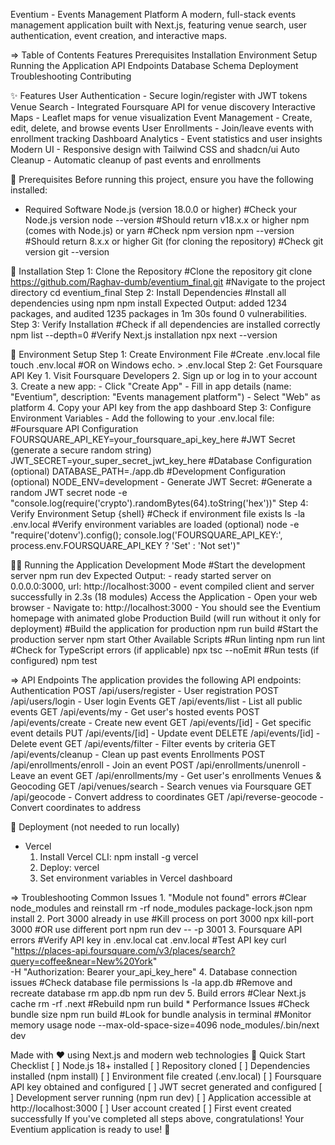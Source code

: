 Eventium - Events Management Platform
A modern, full-stack events management application built with Next.js, featuring venue search, user authentication, event creation, and interactive maps.

=> Table of Contents
   Features
   Prerequisites
   Installation
   Environment Setup
   Running the Application
   API Endpoints
   Database Schema
   Deployment
   Troubleshooting
   Contributing

✨ Features
  User Authentication - Secure login/register with JWT tokens
  Venue Search - Integrated Foursquare API for venue discovery
  Interactive Maps - Leaflet maps for venue visualization
  Event Management - Create, edit, delete, and browse events
  User Enrollments - Join/leave events with enrollment tracking
  Dashboard Analytics - Event statistics and user insights
  Modern UI - Responsive design with Tailwind CSS and shadcn/ui
  Auto Cleanup - Automatic cleanup of past events and enrollments

🔧 Prerequisites
  Before running this project, ensure you have the following installed:
  - Required Software
    Node.js (version 18.0.0 or higher)
          #Check your Node.js version
          node --version
          #Should return v18.x.x or higher
    npm (comes with Node.js) or yarn
          #Check npm version
          npm --version
          #Should return 8.x.x or higher
    Git (for cloning the repository)
          #Check git version
          git --version 

🚀 Installation
  Step 1: Clone the Repository
    #Clone the repository
    git clone https://github.com/Raghav-dumb/eventium_final.git
    #Navigate to the project directory
    cd eventium_final
  Step 2: Install Dependencies
    #Install all dependencies using npm
    npm install
    Expected Output:
    added 1234 packages, and audited 1235 packages in 1m 30s found 0 vulnerabilities.
  Step 3: Verify Installation
    #Check if all dependencies are installed correctly
    npm list --depth=0
    #Verify Next.js installation
    npx next --version

🔑 Environment Setup
  Step 1: Create Environment File
    #Create .env.local file
    touch .env.local
    #OR on Windows
    echo. > .env.local
  Step 2: Get Foursquare API Key
    1. Visit Foursquare Developers
    2. Sign up or log in to your account
    3. Create a new app:
      - Click "Create App"
      - Fill in app details (name: "Eventium", description: "Events management platform")
      - Select "Web" as platform
    4. Copy your API key from the app dashboard
  Step 3: Configure Environment Variables
    - Add the following to your .env.local file:
      #Foursquare API Configuration
      FOURSQUARE_API_KEY=your_foursquare_api_key_here
      #JWT Secret (generate a secure random string)
      JWT_SECRET=your_super_secret_jwt_key_here
      #Database Configuration (optional)
      DATABASE_PATH=./app.db
      #Development Configuration (optional)
      NODE_ENV=development
    - Generate JWT Secret:
    #Generate a random JWT secret
    node -e "console.log(require('crypto').randomBytes(64).toString('hex'))"
  Step 4: Verify Environment Setup {shell}
    #Check if environment file exists
    ls -la .env.local
    #Verify environment variables are loaded (optional)
    node -e "require('dotenv').config(); console.log('FOURSQUARE_API_KEY:', process.env.FOURSQUARE_API_KEY ? 'Set' : 'Not set')"

🏃‍♂️ Running the Application
  Development Mode
    #Start the development server
    npm run dev
  Expected Output:
    - ready started server on 0.0.0.0:3000, url: http://localhost:3000
    - event compiled client and server successfully in 2.3s (18 modules)
  Access the Application
    - Open your web browser
    - Navigate to: http://localhost:3000
    - You should see the Eventium homepage with animated globe
  Production Build (will run without it only for deployment)
    #Build the application for production
    npm run build
    #Start the production server
    npm start
  Other Available Scripts
    #Run linting
    npm run lint
    #Check for TypeScript errors (if applicable)
    npx tsc --noEmit
    #Run tests (if configured)
    npm test

=> API Endpoints
The application provides the following API endpoints:
  Authentication
    POST /api/users/register - User registration
    POST /api/users/login - User login
  Events
    GET /api/events/list - List all public events
    GET /api/events/my - Get user's hosted events
    POST /api/events/create - Create new event
    GET /api/events/[id] - Get specific event details
    PUT /api/events/[id] - Update event
    DELETE /api/events/[id] - Delete event
    GET /api/events/filter - Filter events by criteria
    GET /api/events/cleanup - Clean up past events
  Enrollments
    POST /api/enrollments/enroll - Join an event
    POST /api/enrollments/unenroll - Leave an event
    GET /api/enrollments/my - Get user's enrollments
  Venues & Geocoding
    GET /api/venues/search - Search venues via Foursquare
    GET /api/geocode - Convert address to coordinates
    GET /api/reverse-geocode - Convert coordinates to address

🚀 Deployment (not needed to run locally)
  - Vercel
    1. Install Vercel CLI:
      npm install -g vercel
    2. Deploy:
      vercel
    3. Set environment variables in Vercel dashboard

=> Troubleshooting
  Common Issues
    1. "Module not found" errors
      #Clear node_modules and reinstall
      rm -rf node_modules package-lock.json
      npm install
    2. Port 3000 already in use
      #Kill process on port 3000
      npx kill-port 3000
      #OR use different port
      npm run dev -- -p 3001
    3. Foursquare API errors
      #Verify API key in .env.local
      cat .env.local
      #Test API key
      curl "https://places-api.foursquare.com/v3/places/search?query=coffee&near=New%20York" \
      -H "Authorization: Bearer your_api_key_here"
    4. Database connection issues
      #Check database file permissions
      ls -la app.db
      #Remove and recreate database
      rm app.db
      npm run dev
    5. Build errors
      #Clear Next.js cache
      rm -rf .next
      #Rebuild
      npm run build
    * Performance Issues
      #Check bundle size
      npm run build
      #Look for bundle analysis in terminal
      #Monitor memory usage
      node --max-old-space-size=4096 node_modules/.bin/next dev

Made with ❤️ using Next.js and modern web technologies
🎯 Quick Start Checklist
[ ] Node.js 18+ installed
[ ] Repository cloned
[ ] Dependencies installed (npm install)
[ ] Environment file created (.env.local)
[ ] Foursquare API key obtained and configured
[ ] JWT secret generated and configured
[ ] Development server running (npm run dev)
[ ] Application accessible at http://localhost:3000
[ ] User account created
[ ] First event created successfully
If you've completed all steps above, congratulations! Your Eventium application is ready to use! 🎉
